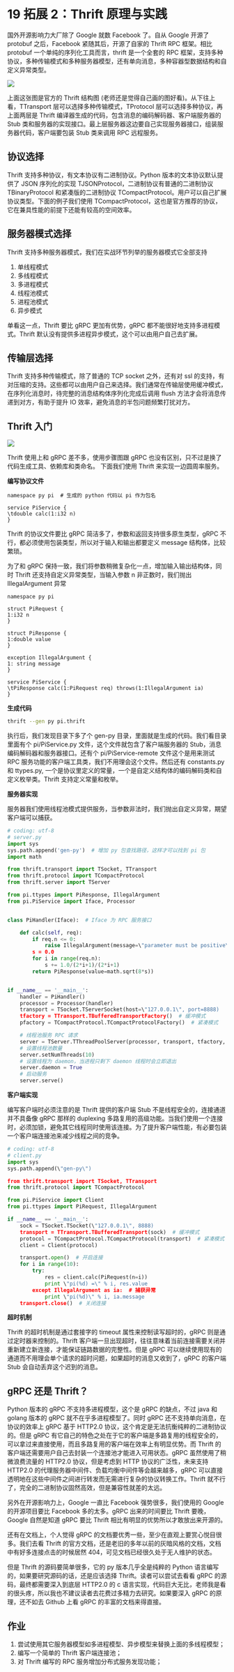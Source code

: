 # 19 拓展 2：Thrift 原理与实践

国外开源影响力大厂除了 Google 就数 Facebook 了。自从 Google 开源了 protobuf 之后，Facebook 紧随其后，开源了自家的 Thrift RPC 框架。相比 protobuf 一个单纯的序列化工具而言，thrift 是一个全套的 RPC 框架，支持多种协议，多种传输模式和多种服务器模型，还有单向消息，多种容器型数据结构和自定义异常类型。

![](https://user-gold-cdn.xitu.io/2018/6/5/163cecbb9ea989dc?w=400&h=400&f=png&s=59433)

上面这张图是官方的 Thrift 结构图 (老师还是觉得自己画的图好看)。从下往上看，TTransport 层可以选择多种传输模式，TProtocol 层可以选择多种协议，再上面两层是 Thrift 编译器生成的代码，包含消息的编码解码器、客户端服务器的 Stub 类和服务器的实现接口。最上层服务器这边要自己实现服务器接口，组装服务器代码，客户端要包装 Stub 类来调用 RPC 远程服务。

协议选择
--
Thrift 支持多种协议，有文本协议有二进制协议。Python 版本的文本协议默认提供了 JSON 序列化的实现 TJSONProtocol，二进制协议有普通的二进制协议 TBinaryProtocol 和紧凑版的二进制协议 TCompactProtocol。用户可以自己扩展协议类型。下面的例子我们使用 TCompactProtocol，这也是官方推荐的协议，它在兼具性能的前提下还能有较高的空间效率。

服务器模式选择
--
Thrift 支持多种服务器模式，我们在实战环节列举的服务器模式它全部支持
1. 单线程模式
2. 多线程模式
3. 多进程模式
4. 线程池模式
5. 进程池模式
6. 异步模式

单看这一点，Thrift 要比 gRPC 更加有优势，gRPC 都不能很好地支持多进程模式。Thrift 默认没有提供多进程异步模式，这个可以由用户自己去扩展。

传输层选择
--
Thrift 支持多种传输模式，除了普通的 TCP socket 之外，还有对 ssl 的支持，有对压缩的支持。这些都可以由用户自己来选择。我们通常在传输层使用缓冲模式，在序列化消息时，待完整的消息结构体序列化完成后调用 flush 方法才会将消息传递到对方，有助于提升 IO 效率，避免消息的半包问题频繁打扰对方。

Thrift 入门
--

![](https://user-gold-cdn.xitu.io/2018/6/5/163cefafce5878f8?w=899&h=489&f=png&s=78087)

Thrift 使用上和 gRPC 差不多，使用步骤图跟 gRPC 也没有区别，只不过是换了代码生成工具、依赖库和类命名。
下面我们使用 Thrift 来实现一边圆周率服务。

**编写协议文件**
```thrift
namespace py pi  # 生成的 python 代码以 pi 作为包名

service PiService {
\tdouble calc(1:i32 n)
}
```
Thrift 的协议文件要比 gRPC 简洁多了，参数和返回支持很多原生类型，gRPC 不行，都必须使用包装类型，所以对于输入和输出都要定义 message 结构体，比较繁琐。

为了和 gRPC 保持一致，我们将参数稍微复杂化一点，增加输入输出结构体，同时 Thrift 还支持自定义异常类型，当输入参数 n 非正数时，我们抛出 IllegalArgument 异常
```thrift
namespace py pi

struct PiRequest {
1:i32 n
}

struct PiResponse {
1:double value
}

exception IllegalArgument {
1: string message
}

service PiService {
\tPiResponse calc(1:PiRequest req) throws(1:IllegalArgument ia)
}
```

**生成代码**

```bash
thrift --gen py pi.thrift
```
执行后，我们发现目录下多了个 gen-py 目录，里面就是生成的代码。我们看目录里面有个 pi/PiService.py 文件，这个文件就包含了客户端服务器的 Stub，消息编码解码器和服务器接口。还有个 pi/PiService-remote 文件这个是用来测试 RPC 服务功能的客户端工具类，我们不用理会这个文件。然后还有 constants.py 和 ttypes.py, 一个是协议里定义的常量，一个是自定义结构体的编码解码类和自定义枚举类。Thrift 支持定义常量和枚举。

**服务器实现**

服务器我们使用线程池模式提供服务，当参数非法时，我们抛出自定义异常，期望客户端可以捕获。
```py
# coding: utf-8
# server.py
import sys
sys.path.append('gen-py')  # 增加 py 包查找路径，这样才可以找到 pi 包
import math

from thrift.transport import TSocket, TTransport
from thrift.protocol import TCompactProtocol
from thrift.server import TServer

from pi.ttypes import PiResponse, IllegalArgument
from pi.PiService import Iface, Processor


class PiHandler(Iface):  # Iface 为 RPC 服务接口

    def calc(self, req):
        if req.n <= 0:
            raise IllegalArgument(message=\"parameter must be positive\")
        s = 0.0
        for i in range(req.n):
            s += 1.0/(2*i+1)/(2*i+1)
        return PiResponse(value=math.sqrt(8*s))


if __name__ == '__main__':
    handler = PiHandler()
    processor = Processor(handler)
    transport = TSocket.TServerSocket(host=\"127.0.0.1\", port=8888)
    tfactory = TTransport.TBufferedTransportFactory()  # 缓冲模式
    pfactory = TCompactProtocol.TCompactProtocolFactory()  # 紧凑模式

    # 线程池服务 RPC 请求
    server = TServer.TThreadPoolServer(processor, transport, tfactory, pfactory)
    # 设置线程池数量
    server.setNumThreads(10)
    # 设置线程为 daemon，当进程只剩下 daemon 线程时会立即退出
    server.daemon = True
    # 启动服务
    server.serve()
```

**客户端实现**

编写客户端时必须注意的是 Thrift 提供的客户端 Stub 不是线程安全的，连接通道并不具备像 gRPC 那样的 duplexing 多路复用的高级功能。当我们使用一个连接时，必须加锁，避免其它线程同时使用该连接。为了提升客户端性能，有必要包装一个客户端连接池来减少线程之间的竞争。
```py
# coding: utf-8
# client.py
import sys
sys.path.append(\"gen-py\")

from thrift.transport import TSocket, TTransport
from thrift.protocol import TCompactProtocol

from pi.PiService import Client
from pi.ttypes import PiRequest, IllegalArgument

if __name__ == '__main__':
    sock = TSocket.TSocket(\"127.0.0.1\", 8888)
    transport = TTransport.TBufferedTransport(sock)  # 缓冲模式
    protocol = TCompactProtocol.TCompactProtocol(transport)  # 紧凑模式
    client = Client(protocol)

    transport.open()  # 开启连接
    for i in range(10):
        try:
            res = client.calc(PiRequest(n=i))
            print \"pi(%d) =\" % i, res.value
        except IllegalArgument as ia:  # 捕获异常
            print \"pi(%d)\" % i, ia.message
    transport.close()  # 关闭连接
```

**超时机制**

Thrift 的超时机制是通过套接字的 timeout 属性来控制读写超时的，gRPC 则是通过定时器来控制的。Thrift 客户端一旦出现超时，往往意味着当前连接需要关闭并重新建立新连接，才能保证链路数据的完整性。但是 gRPC 可以继续使用现有的通道而不用理会单个请求的超时问题，如果超时的消息又收到了，gRPC 的客户端 Stub 会自动丢弃这个迟到的消息。

gRPC 还是 Thrift？
--
Python 版本的 gRPC 不支持多进程模型，这个是 gRPC 的缺点，不过 java 和 golang 版本的 gRPC 就不在乎多进程模型了。同时 gRPC 还不支持单向消息，在协议的效率上 gRPC 基于 HTTP2.0 协议，这个肯定是无法抗衡纯粹的二进制协议的。但是 gRPC 有它自己的特色之处在于它的客户端是多路复用的线程安全的，可以拿过来直接使用，而且多路复用的客户端在效率上有明显优势。而 Thrift 的客户端还需要用户自己去封装一个连接池才能进入可用状态。gRPC 虽然使用了稍微浪费流量的 HTTP2.0 协议，但是考虑到 HTTP 协议的广泛性，未来支持 HTTP2.0 的代理服务器中间件、负载均衡中间件等会越来越多，gRPC 可以直接透明地在这些中间件之间进行转发而无需进行复杂的协议转换工作。Thrift 就不行了，完全的二进制协议固然高效，但是兼容性就差的太远。

另外在开源影响力上，Google 一直比 Facebook 强势很多，我们使用的 Google 的开源项目要比 Facebook 多的太多。gRPC 出来的时间要比 Thrift 要晚，Google 自然是知道 gRPC 要比 Thrift 相比有明显的优势所以才敢放出来开源的。

还有在文档上，个人觉得 gRPC 的文档要优秀一些，至少在直观上要赏心悦目很多。我们去看 Thrift 的官方文档，还是老旧的多年以前的灰暗风格的文档，文档中有好多连接点击的时候居然 404，可见文档已经很久处于无人维护的状态。

但是 Thrift 的源码要简单很多，它的 py 版本几乎全是纯粹的 Python 语言编写的，如果要研究源码的话，还是应该选择 Thrift。读者可以尝试去看看 gRPC 的源码，最终都需要深入到底层 HTTP2.0 的 c 语言实现，代码巨大无比，老师我是看的很头疼，所以我也不建议读者去花费过多精力去研究。如果要深入 gRPC 的原理，还不如去 Github 上看 gRPC 的丰富的文档来得直接。

作业
--
1. 尝试使用其它服务器模型如多进程模型、异步模型来替换上面的多线程模型；
2. 编写一个简单的 Thrift 客户端连接池；
3. 对 Thrift 编写的 RPC 服务增加分布式服务发现功能；

